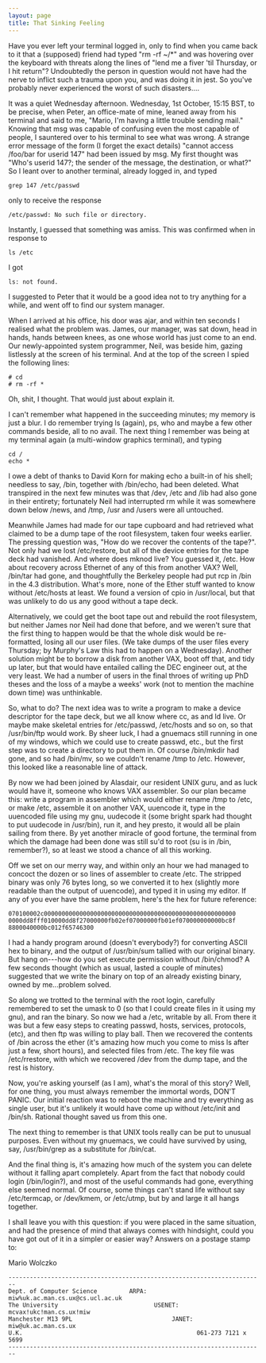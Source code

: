 ```yaml
---
layout: page
title: That Sinking Feeling
---
```


Have you ever left your terminal logged in, only to find when 
you came back to it that a (supposed) friend had typed "rm -rf ~/*" 
and was hovering over the keyboard with threats along the lines of "lend 
me a fiver 'til Thursday, or I hit return"? Undoubtedly the person in question 
would not have had the nerve to inflict such a trauma upon you, and was doing 
it in jest. So you've probably never experienced the worst of such disasters....

It was a quiet Wednesday afternoon. Wednesday, 1st October, 15:15 
BST, to be precise, when Peter, an office-mate of mine, leaned away from his 
terminal and said to me, "Mario, I'm having a little trouble sending mail." 
Knowing that msg was capable of confusing even the most capable of people, I 
sauntered over to his terminal to see what was wrong. A strange error message 
of the form (I forget the exact details) "cannot access /foo/bar for userid 
147" had been issued by msg. My first thought was "Who's userid 147?; 
the sender of the message, the destination, or what?" So I leant over to 
another terminal, already logged in, and typed</p>

    grep 147 /etc/passwd

only to receive the response

    /etc/passwd: No such file or directory.

Instantly, I guessed that something was amiss. This was confirmed 
when in response to

    ls /etc

I got

    ls: not found.

I suggested to Peter that it would be a good idea not to try 
anything for a while, and went off to find our system manager.

When I arrived at his office, his door was ajar, and within ten 
seconds I realised what the problem was. James, our manager, was sat down, head 
in hands, hands between knees, as one whose world has just come to an end. Our
newly-appointed system programmer, Neil, was beside him, gazing listlessly at 
the screen of his terminal. And at the top of the screen I spied the following 
lines:

    # cd
    # rm -rf *

Oh, shit, I thought. That would just about explain it.

I can't remember what happened in the succeeding minutes; my 
memory is just a blur. I do remember trying ls (again), ps, who and maybe a 
few other commands beside, all to no avail. The next thing I remember was being 
at my terminal again (a multi-window graphics terminal), and typing

    cd /
    echo *

I owe a debt of thanks to David Korn for making echo a built-in 
of his shell; needless to say, /bin, together with /bin/echo, had been deleted. 
What transpired in the next few minutes was that /dev, /etc and /lib had also 
gone in their entirety; fortunately Neil had interrupted rm while it was somewhere 
down below /news, and /tmp, /usr and /users were all untouched.</p>

Meanwhile James had made for our tape cupboard and had retrieved 
what claimed to be a dump tape of the root filesystem, taken four weeks earlier. 
The pressing question was, "How do we recover the contents of the tape?". 
Not only had we lost /etc/restore, but all of the device entries for the tape 
deck had vanished. And where does mknod live? You guessed it, /etc. How about 
recovery across Ethernet of any of this from another VAX? Well, /bin/tar had 
gone, and thoughtfully the Berkeley people had put rcp in /bin in the 4.3 distribution. 
What's more, none of the Ether stuff wanted to know without /etc/hosts at least. 
We found a version of cpio in /usr/local, but that was unlikely to do us any 
good without a tape deck.</p>

Alternatively, we could get the boot tape out and rebuild the 
root filesystem, but neither James nor Neil had done that before, and we weren't 
sure that the first thing to happen would be that the whole disk would be re-formatted, 
losing all our user files. (We take dumps of the user files every Thursday; 
by Murphy's Law this had to happen on a Wednesday). Another solution might be 
to borrow a disk from another VAX, boot off that, and tidy up later, but that 
would have entailed calling the DEC engineer out, at the very least. We had 
a number of users in the final throes of writing up PhD theses and the loss 
of a maybe a weeks' work (not to mention the machine down time) was unthinkable.</p>

So, what to do? The next idea was to write a program to make 
a device descriptor for the tape deck, but we all know where cc, as and ld live. 
Or maybe make skeletal entries for /etc/passwd, /etc/hosts and so on, so that 
/usr/bin/ftp would work. By sheer luck, I had a gnuemacs still running in one 
of my windows, which we could use to create passwd, etc., but the first step 
was to create a directory to put them in. Of course /bin/mkdir had gone, and 
so had /bin/mv, so we couldn't rename /tmp to /etc. However, this looked like 
a reasonable line of attack.</p>

By now we had been joined by Alasdair, our resident UNIX guru, 
and as luck would have it, someone who knows VAX assembler. So our plan became 
this: write a program in assembler which would either rename /tmp to /etc, or 
make /etc, assemble it on another VAX, uuencode it, type in the uuencoded file 
using my gnu, uudecode it (some bright spark had thought to put uudecode in 
/usr/bin), run it, and hey presto, it would all be plain sailing from there. 
By yet another miracle of good fortune, the terminal from which the damage had 
been done was still su'd to root (su is in /bin, remember?), so at least we 
stood a chance of all this working.</p>

Off we set on our merry way, and within only an hour we had managed 
to concoct the dozen or so lines of assembler to create /etc. The stripped binary 
was only 76 bytes long, so we converted it to hex (slightly more readable than 
the output of uuencode), and typed it in using my editor. If any of you ever 
have the same problem, here's the hex for future reference:</p>

    070100002c000000000000000000000000000000000000000000000000000000
    0000dd8fff010000dd8f27000000fb02ef07000000fb01ef070000000000bc8f
    8800040000bc012f65746300

I had a handy program around (doesn't everybody?) for converting 
ASCII hex to binary, and the output of /usr/bin/sum tallied with our original 
binary. But hang on---how do you set execute permission without /bin/chmod? 
A few seconds thought (which as usual, lasted a couple of minutes) suggested 
that we write the binary on top of an already existing binary, owned by me...problem 
solved.</p>

So along we trotted to the terminal with the root login, carefully 
remembered to set the umask to 0 (so that I could create files in it using my 
gnu), and ran the binary. So now we had a /etc, writable by all. From there 
it was but a few easy steps to creating passwd, hosts, services, protocols, 
(etc), and then ftp was willing to play ball. Then we recovered the contents 
of /bin across the ether (it's amazing how much you come to miss ls after just 
a few, short hours), and selected files from /etc. The key file was /etc/rrestore, 
with which we recovered /dev from the dump tape, and the rest is history.</p>

Now, you're asking yourself (as I am), what's the moral of this 
story? Well, for one thing, you must always remember the immortal words, DON'T 
PANIC. Our initial reaction was to reboot the machine and try everything as 
single user, but it's unlikely it would have come up without /etc/init and /bin/sh. 
Rational thought saved us from this one.</p>

The next thing to remember is that UNIX tools really can be put 
to unusual purposes. Even without my gnuemacs, we could have survived by using, 
say, /usr/bin/grep as a substitute for /bin/cat.</p>

And the final thing is, it's amazing how much of the system you 
can delete without it falling apart completely. Apart from the fact that nobody 
could login (/bin/login?), and most of the useful commands had gone, everything 
else seemed normal. Of course, some things can't stand life without say /etc/termcap, 
or /dev/kmem, or /etc/utmp, but by and large it all hangs together.</p>

I shall leave you with this question: if you were placed in the 
same situation, and had the presence of mind that always comes with hindsight, 
could you have got out of it in a simpler or easier way? Answers on a postage 
stamp to:</p>

Mario Wolczko

```
------------------------------------------------------------------------
Dept. of Computer Science         ARPA: miw%uk.ac.man.cs.ux@cs.ucl.ac.uk
The University                           USENET: mcvax!ukc!man.cs.ux!miw
Manchester M13 9PL                            JANET: miw@uk.ac.man.cs.ux
U.K.                                                 061-273 7121 x 5699
------------------------------------------------------------------------
```
